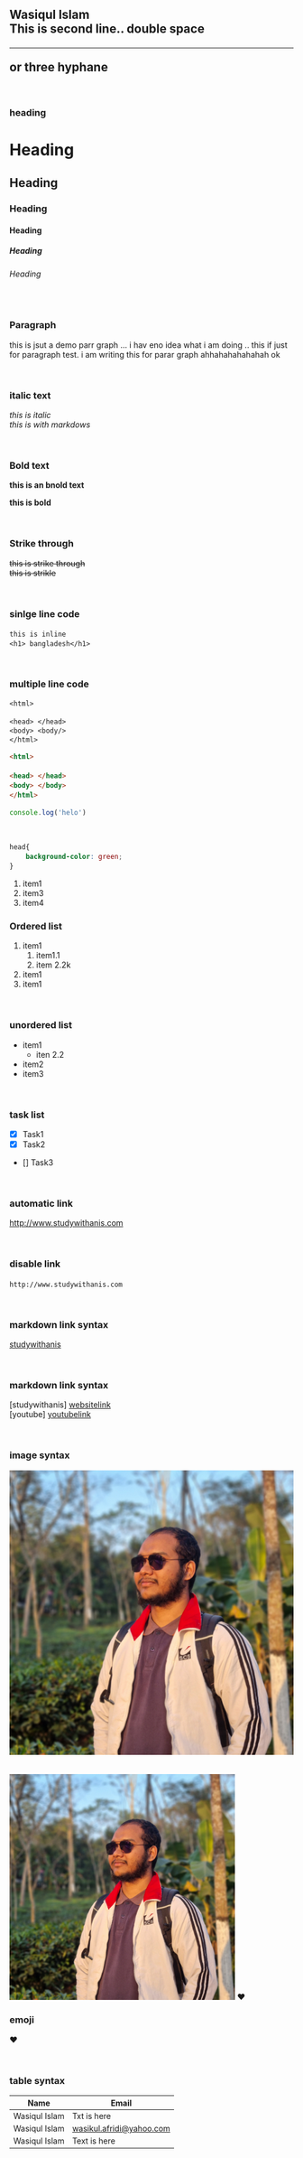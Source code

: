 <!--markdown tutoral-->

Wasiqul Islam<br/>
This is second line.. double space <hr/> or three hyphane 
---

<br/>  

### heading

#  Heading
## Heading
### Heading
#### Heading
##### Heading
###### Heading

<br/>  

### Paragraph

<p> this is jsut a demo parr graph ... i hav eno idea what i am doing ..
this if just for paragraph test. i am writing this for parar graph ahhahahahahahah
ok </p>

<br/>  

### italic text

<i>this is italic </i>  
_this is with markdows_

<br/>  

### Bold text

**this is an bnold text**

__this is bold__

<br/>  

### Strike through

<del> this is strike through</del>  
~~this is strikle~~  

<br/>


### sinlge line code 

`this is inline `  
`<h1> bangladesh</h1>`

<br/>  

### multiple line code

```
<html>

<head> </head>
<body> <body/>
</html>

```

```html
<html>

<head> </head>
<body> </body>
</html>

```

```javascript
console.log('helo')
```
<br/>  


```css
head{
    background-color: green;
}
```


<ol>
    <li>item1</li>
    <li>item3</li>
    <li>item4</li>
</ol>  


### Ordered list

1. item1
    1. item1.1
    2. item 2.2k
2. item1
3. item1

<br/>

### unordered list
- item1
  - iten 2.2
- item2
- item3

<br/>

### task list
- [x] Task1
- [x] Task2
- [] Task3

<br/>

### automatic link
http://www.studywithanis.com

<br/>

### disable link
`http://www.studywithanis.com`

<br/>

### markdown link syntax
[studywithanis](http://www.studywithanis.com)

<br/>

### markdown link syntax
[studywithanis] [websitelink]  
[youtube] [youtubelink]


<!-- all link is here -->
[websitelink]: http://www.studywithanis.com
[youtubelink]: http://www.youtube.com

<br/>

### image syntax

![photo](./images/myphoto.jpg)


<br/>


<img src="./images/myphoto.jpg" width="400" title="profile image"/>    
   ❤️


<br/>

### emoji

❤️


<br/>

### table syntax

| Name | Email |  
| ----- | ------ |  
| Wasiqul Islam | Txt is here |
| Wasiqul Islam | wasikul.afridi@yahoo.com |   
| Wasiqul Islam | Text is here|  

